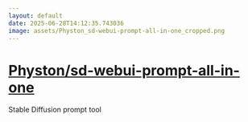 ```yaml
---
layout: default
date: 2025-06-28T14:12:35.743036
image: assets/Physton_sd-webui-prompt-all-in-one_cropped.png
---
```


# [Physton/sd-webui-prompt-all-in-one](https://github.com/Physton/sd-webui-prompt-all-in-one)

Stable Diffusion prompt tool
